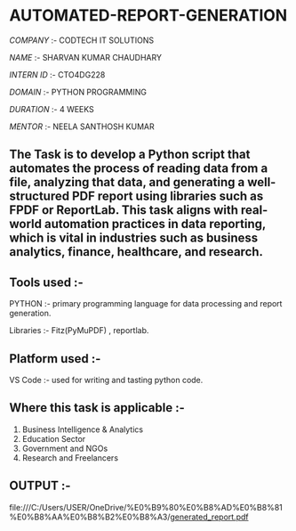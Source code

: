# AUTOMATED-REPORT-GENERATION

*COMPANY* :- CODTECH IT SOLUTIONS

*NAME* :- SHARVAN KUMAR CHAUDHARY

*INTERN ID* :- CTO4DG228

*DOMAIN* :- PYTHON PROGRAMMING

*DURATION* :- 4 WEEKS

*MENTOR* :- NEELA SANTHOSH KUMAR

## The Task is to develop a Python script that automates the process of reading data from a file, analyzing that data, and generating a well-structured PDF report using libraries such as FPDF or ReportLab. This task aligns with real-world automation practices in data reporting, which is vital in industries such as business analytics, finance, healthcare, and research.

## Tools used :-
PYTHON :- primary programming language for data processing and report generation.

Libraries :- Fitz(PyMuPDF) , reportlab.

## Platform used :-
VS Code :- used for writing and tasting python code.

## Where this task is applicable :-
1. Business Intelligence & Analytics
2. Education Sector
3. Government and NGOs
4. Research and Freelancers

## OUTPUT :-

file:///C:/Users/USER/OneDrive/%E0%B9%80%E0%B8%AD%E0%B8%81%E0%B8%AA%E0%B8%B2%E0%B8%A3/[generated_report.pdf](file:///C:/Users/USER/OneDrive/%E0%B9%80%E0%B8%AD%E0%B8%81%E0%B8%AA%E0%B8%B2%E0%B8%A3/generated_report.pdf)
